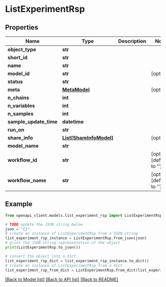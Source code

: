 # ListExperimentRsp


## Properties

Name | Type | Description | Notes
------------ | ------------- | ------------- | -------------
**object_type** | **str** |  | 
**short_id** | **str** |  | 
**name** | **str** |  | 
**model_id** | **str** |  | [optional] 
**status** | **str** |  | 
**meta** | [**MetaModel**](MetaModel.md) |  | [optional] 
**n_chains** | **int** |  | 
**n_variables** | **int** |  | 
**n_samples** | **int** |  | 
**sample_update_time** | **datetime** |  | 
**run_on** | **str** |  | 
**share_info** | [**List[ShareInfoModel]**](ShareInfoModel.md) |  | [optional] 
**model_name** | **str** |  | 
**workflow_id** | **str** |  | [optional] [default to '']
**workflow_name** | **str** |  | [optional] [default to '']

## Example

```python
from openapi_client.models.list_experiment_rsp import ListExperimentRsp

# TODO update the JSON string below
json = "{}"
# create an instance of ListExperimentRsp from a JSON string
list_experiment_rsp_instance = ListExperimentRsp.from_json(json)
# print the JSON string representation of the object
print(ListExperimentRsp.to_json())

# convert the object into a dict
list_experiment_rsp_dict = list_experiment_rsp_instance.to_dict()
# create an instance of ListExperimentRsp from a dict
list_experiment_rsp_from_dict = ListExperimentRsp.from_dict(list_experiment_rsp_dict)
```
[[Back to Model list]](../README.md#documentation-for-models) [[Back to API list]](../README.md#documentation-for-api-endpoints) [[Back to README]](../README.md)


